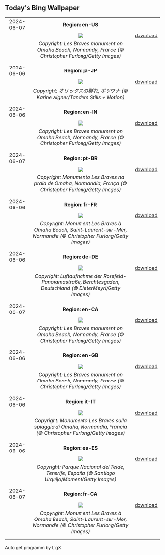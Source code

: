 ## Today's Bing Wallpaper
|      |      |      |
| :----: | :----: | :----: |
|2024-06-07|**Region: en-US**||
||![](https://www.bing.com/th?id=OHR.LesBravesNormandy_EN-US6707866678_UHD.jpg&pid=hp&w=1152&h=648&rs=1&c=4)| [download](https://www.bing.com/th?id=OHR.LesBravesNormandy_EN-US6707866678_UHD.jpg)|
||*Copyright: Les Braves monument on Omaha Beach, Normandy, France (© Christopher Furlong/Getty Images)*
||
|||
|2024-06-06|**Region: ja-JP**||
||![](https://www.bing.com/th?id=OHR.GemsbokBotswana_JA-JP2673483195_UHD.jpg&pid=hp&w=1152&h=648&rs=1&c=4)| [download](https://www.bing.com/th?id=OHR.GemsbokBotswana_JA-JP2673483195_UHD.jpg)|
||*Copyright: オリックスの群れ, ボツワナ (© Karine Aigner/Tandem Stills + Motion)*
||
|||
|2024-06-06|**Region: en-IN**||
||![](https://www.bing.com/th?id=OHR.LesBravesNormandy_EN-IN6765304384_UHD.jpg&pid=hp&w=1152&h=648&rs=1&c=4)| [download](https://www.bing.com/th?id=OHR.LesBravesNormandy_EN-IN6765304384_UHD.jpg)|
||*Copyright: Les Braves monument on Omaha Beach, Normandy, France (© Christopher Furlong/Getty Images)*
||
|||
|2024-06-07|**Region: pt-BR**||
||![](https://www.bing.com/th?id=OHR.LesBravesNormandy_PT-BR7484983029_UHD.jpg&pid=hp&w=1152&h=648&rs=1&c=4)| [download](https://www.bing.com/th?id=OHR.LesBravesNormandy_PT-BR7484983029_UHD.jpg)|
||*Copyright: Monumento Les Braves na praia de Omaha, Normandia, França (© Christopher Furlong/Getty Images)*
||
|||
|2024-06-06|**Region: fr-FR**||
||![](https://www.bing.com/th?id=OHR.LesBravesNormandy_FR-FR2799777837_UHD.jpg&pid=hp&w=1152&h=648&rs=1&c=4)| [download](https://www.bing.com/th?id=OHR.LesBravesNormandy_FR-FR2799777837_UHD.jpg)|
||*Copyright: Monument Les Braves à Omaha Beach, Saint-Laurent-sur-Mer, Normandie (© Christopher Furlong/Getty Images)*
||
|||
|2024-06-06|**Region: de-DE**||
||![](https://www.bing.com/th?id=OHR.RossfeldRoad_DE-DE6613150514_UHD.jpg&pid=hp&w=1152&h=648&rs=1&c=4)| [download](https://www.bing.com/th?id=OHR.RossfeldRoad_DE-DE6613150514_UHD.jpg)|
||*Copyright: Luftaufnahme der Rossfeld-Panoramastraße, Berchtesgaden, Deutschland (© DieterMeyrl/Getty Images)*
||
|||
|2024-06-07|**Region: en-CA**||
||![](https://www.bing.com/th?id=OHR.LesBravesNormandy_EN-CA6288296004_UHD.jpg&pid=hp&w=1152&h=648&rs=1&c=4)| [download](https://www.bing.com/th?id=OHR.LesBravesNormandy_EN-CA6288296004_UHD.jpg)|
||*Copyright: Les Braves monument on Omaha Beach, Normandy, France (© Christopher Furlong/Getty Images)*
||
|||
|2024-06-06|**Region: en-GB**||
||![](https://www.bing.com/th?id=OHR.LesBravesNormandy_EN-GB6170955707_UHD.jpg&pid=hp&w=1152&h=648&rs=1&c=4)| [download](https://www.bing.com/th?id=OHR.LesBravesNormandy_EN-GB6170955707_UHD.jpg)|
||*Copyright: Les Braves monument on Omaha Beach, Normandy, France (© Christopher Furlong/Getty Images)*
||
|||
|2024-06-06|**Region: it-IT**||
||![](https://www.bing.com/th?id=OHR.LesBravesNormandy_IT-IT3884856406_UHD.jpg&pid=hp&w=1152&h=648&rs=1&c=4)| [download](https://www.bing.com/th?id=OHR.LesBravesNormandy_IT-IT3884856406_UHD.jpg)|
||*Copyright: Monumento Les Braves sulla spiaggia di Omaha, Normandia, Francia (© Christopher Furlong/Getty Images)*
||
|||
|2024-06-06|**Region: es-ES**||
||![](https://www.bing.com/th?id=OHR.TenerifeBluetrail_ES-ES5009256833_UHD.jpg&pid=hp&w=1152&h=648&rs=1&c=4)| [download](https://www.bing.com/th?id=OHR.TenerifeBluetrail_ES-ES5009256833_UHD.jpg)|
||*Copyright: Parque Nacional del Teide, Tenerife, España (© Santiago Urquijo/Moment/Getty Images)*
||
|||
|2024-06-07|**Region: fr-CA**||
||![](https://www.bing.com/th?id=OHR.LesBravesNormandy_FR-CA2574694176_UHD.jpg&pid=hp&w=1152&h=648&rs=1&c=4)| [download](https://www.bing.com/th?id=OHR.LesBravesNormandy_FR-CA2574694176_UHD.jpg)|
||*Copyright: Monument Les Braves à Omaha Beach, Saint-Laurent-sur-Mer, Normandie (© Christopher Furlong/Getty Images)*
||
|||

Auto get programm by LtgX
